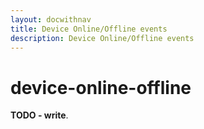 ```yaml
---
layout: docwithnav
title: Device Online/Offline events
description: Device Online/Offline events
---
```


# device-online-offline

**TODO - write**.

